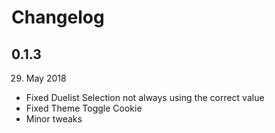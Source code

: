 # Changelog

## 0.1.3  
29. May 2018

- Fixed Duelist Selection not always using the correct value
- Fixed Theme Toggle Cookie
- Minor tweaks
